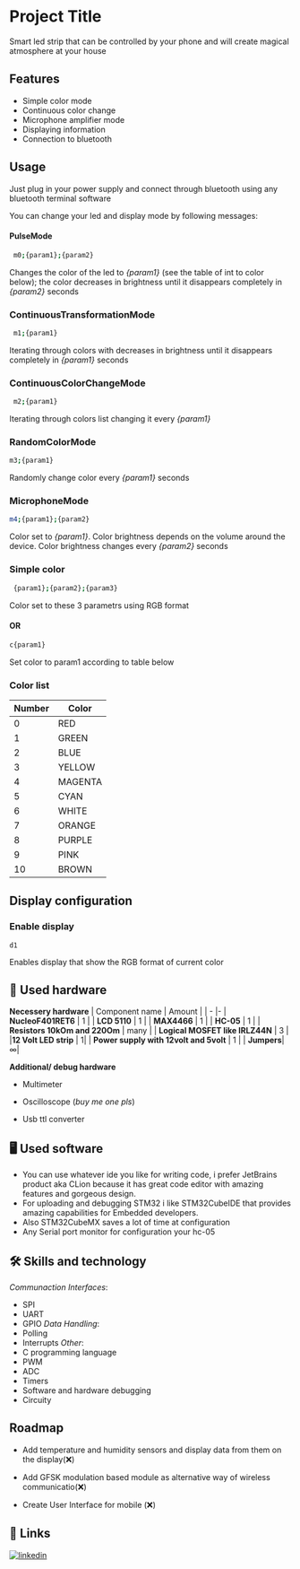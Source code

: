 # Project Title

Smart led strip that can be controlled by your phone and will create magical atmosphere at your house

## Features

- Simple color mode
- Continuous color change
- Microphone amplifier mode
- Displaying information
- Connection to bluetooth

## Usage

Just plug in your power supply and connect through bluetooth using any bluetooth terminal software

You can change your led and display mode by following messages:

#### PulseMode

```bash
 m0;{param1};{param2}
 ```

Changes the color of the led to *{param1}* (see the table of int to color below); the color decreases in brightness
until it disappears completely in *{param2}* seconds

### ContinuousTransformationMode

```bash
 m1;{param1}
 ```

Iterating through colors with decreases in brightness until it disappears completely in *{param1}* seconds

### ContinuousColorChangeMode

```bash
 m2;{param1}
 ```

Iterating through colors list changing it every *{param1}*

### RandomColorMode

 ```bash
 m3;{param1}
 ```

Randomly change color every *{param1}* seconds

### MicrophoneMode

 ```bash
 m4;{param1};{param2}
 ```

Color set to *{param1}*. Color brightness depends on the volume around the device. Color brightness changes every
*{param2}* seconds

### Simple color

```bash
 {param1};{param2};{param3}
 ```

Color set to these 3 parametrs using RGB format

#### OR

```bash
c{param1}
 ```

Set color to param1 according to table below

### Color list

| Number | Color   |
|--------|---------|
| 0      | RED     |
| 1      | GREEN   |
| 2      | BLUE    |
| 3      | YELLOW  |
| 4      | MAGENTA |
| 5      | CYAN    |
| 6      | WHITE   |
| 7      | ORANGE  |
| 8      | PURPLE  |
| 9      | PINK    |
| 10     | BROWN   |

## Display configuration

### Enable display

 ```bach
 d1
 ```

Enables display that show the RGB format of current color

## 🤖 Used hardware

**Necessery hardware**
| Component name | Аmount |
| - |-
| **NucleoF401RET6** | 1 |
| **LCD 5110** | 1 |
| **MAX4466** | 1 |
| **HC-05** | 1 |
| **Resistors 10kOm and 220Om** | many |
| **Logical MOSFET like IRLZ44N** | 3 |
|**12 Volt LED strip** | 1|
| **Power supply with 12volt and 5volt** | 1 |
| **Jumpers**| ∞|

**Additional/ debug hardware**

- Multimeter

- Oscilloscope (*buy me one pls*)

- Usb ttl converter

## 🖥️ Used software

- You can use whatever ide you like for writing code, i prefer JetBrains product aka CLion because it has great code
  editor with amazing features and gorgeous design.
- For uploading and debugging STM32 i like STM32CubeIDE that provides amazing capabilities for Embedded developers.
- Also STM32CubeMX saves a lot of time at configuration
- Any Serial port monitor for configuration your hc-05

## 🛠 Skills and technology

*Communaction Interfaces*:

- SPI
- UART
- GPIO
  *Data Handling*:
- Polling
- Interrupts
  *Other*:
- C programming language
- PWM
- ADC
- Timers
- Software and hardware debugging
- Circuity

## Roadmap

- Add temperature and humidity sensors and display data from them on the display(❌)

- Add GFSK modulation based module as alternative way of wireless communicatio(❌)
- Create User Interface for mobile (❌)

## 🔗 Links

[![linkedin](https://img.shields.io/badge/linkedin-0A66C2?style=for-the-badge&logo=linkedin&logoColor=white)](https://www.linkedin.com/in/artem-barasii-926525271/)

